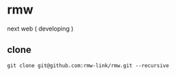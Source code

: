 # rmw

next web ( developing )

## clone

```
git clone git@github.com:rmw-link/rmw.git --recursive
```
